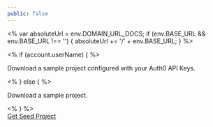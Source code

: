 ```yaml
---
public: false
---
```


<%
  var absoluteUrl = env.DOMAIN_URL_DOCS;
  if (env.BASE_URL && env.BASE_URL !== '') {
    absoluteUrl += '/' + env.BASE_URL;
  }
%>


<div id="package" class="package">
  <div class="row">
    <div class="info">
      <i class="icon-budicon-715"></i>
    <% if (account.userName) { %>
      <p class="configured">Download a sample project configured with your Auth0 API Keys.</p>
    <% } else { %>
      <p>Download a sample project.</p>
    <% } %>
    </div>
    <div class="button-area">
      <a href="${env.DOMAIN_URL_DOCS}/${pkgRepo}/${pkgBranch}/create-package?path=${pkgPath}&filePath=${pkgFilePath}&type=${pkgType}" class="btn btn-sm btn-success">Get Seed Project</a>
    </div>
  </div>
</div>
